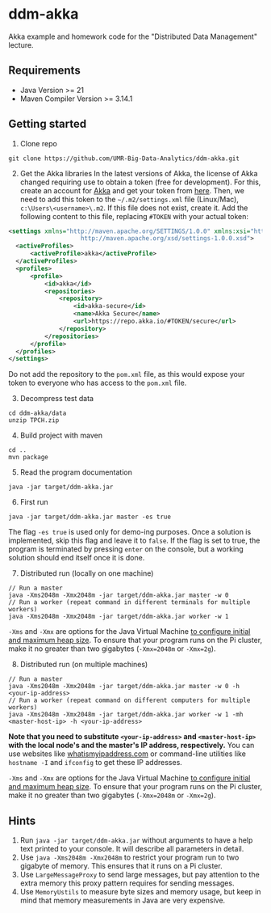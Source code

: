 # ddm-akka
Akka example and homework code for the "Distributed Data Management" lecture.

## Requirements
- Java Version >= 21
- Maven Compiler Version >= 3.14.1

## Getting started
1. Clone repo
  ```
  git clone https://github.com/UMR-Big-Data-Analytics/ddm-akka.git
  ```

2. Get the Akka libraries
In the latest versions of Akka, the license of Akka changed requiring use to obtain a token (free for development). 
For this, create an account for [Akka](https://account.akka.io/) and get your token from [here](https://account.akka.io/token).
Then, we need to add this token to the `~/.m2/settings.xml` file (Linux/Mac), `c:\Users\<username>\.m2`. If this file does not exist, create it.
Add the following content to this file, replacing `#TOKEN` with your actual token:
  ```xml
<settings xmlns="http://maven.apache.org/SETTINGS/1.0.0" xmlns:xsi="http://www.w3.org/2001/XMLSchema-instance" xsi:schemaLocation="http://maven.apache.org/SETTINGS/1.0.0
                      http://maven.apache.org/xsd/settings-1.0.0.xsd">
    <activeProfiles>
        <activeProfile>akka</activeProfile>
    </activeProfiles>
    <profiles>
        <profile>
            <id>akka</id>
            <repositories>
                <repository>
                    <id>akka-secure</id>
                    <name>Akka Secure</name>
                    <url>https://repo.akka.io/#TOKEN/secure</url>
                </repository>
            </repositories>
        </profile>
    </profiles>
</settings>
  ```

Do not add the repository to the `pom.xml` file, as this would expose your token to everyone who has access to the `pom.xml` file.
        
3. Decompress test data
  ```
  cd ddm-akka/data
  unzip TPCH.zip
  ```

4. Build project with maven
  ```
  cd ..
  mvn package
  ```

5. Read the program documentation
  ```
  java -jar target/ddm-akka.jar
  ```

6. First run
  ```
  java -jar target/ddm-akka.jar master -es true
  ```
The flag `-es true` is used only for demo-ing purposes. Once a solution is implemented, skip this flag and leave it to `false`. If the flag is set to true, the program is terminated by pressing `enter` on the console, but a working solution should end itself once it is done.

7. Distributed run (locally on one machine)
  ```
  // Run a master
  java -Xms2048m -Xmx2048m -jar target/ddm-akka.jar master -w 0
  // Run a worker (repeat command in different terminals for multiple workers)
  java -Xms2048m -Xmx2048m -jar target/ddm-akka.jar worker -w 1
  ```

`-Xms` and `-Xmx` are options for the Java Virtual Machine [to configure initial and maximum heap size](https://www.ibm.com/docs/en/sdk-java-technology/8?topic=options-xms). To ensure that your program runs on the Pi cluster, make it no greater than two gigabytes (`-Xmx=2048m` or `-Xmx=2g`).

8. Distributed run (on multiple machines)
  ```
  // Run a master
  java -Xms2048m -Xmx2048m -jar target/ddm-akka.jar master -w 0 -h <your-ip-address>
  // Run a worker (repeat command on different computers for multiple workers)
  java -Xms2048m -Xmx2048m -jar target/ddm-akka.jar worker -w 1 -mh <master-host-ip> -h <your-ip-address>
  ```

**Note that you need to substitute `<your-ip-address>` and `<master-host-ip>` with the local node's and the master's IP address, respectively.** You can use websites like [whatismyipaddress.com](https://whatismyipaddress.com/) or command-line utilities like `hostname -I` and `ifconfig` to get these IP addresses.

`-Xms` and `-Xmx` are options for the Java Virtual Machine [to configure initial and maximum heap size](https://www.ibm.com/docs/en/sdk-java-technology/8?topic=options-xms). To ensure that your program runs on the Pi cluster, make it no greater than two gigabytes (`-Xmx=2048m` or `-Xmx=2g`).

## Hints

1. Run `java -jar target/ddm-akka.jar` without arguments to have a help text printed to your console. It will describe all parameters in detail.
2. Use `java -Xms2048m -Xmx2048m` to restrict your program run to two gigabyte of memory. This ensures that it runs on a Pi cluster.
3. Use `LargeMessageProxy` to send large messages, but pay attention to the extra memory this proxy pattern requires for sending messages.
4. Use `MemoryUstils` to measure byte sizes and memory usage, but keep in mind that memory measurements in Java are very expensive.
